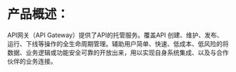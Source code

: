 # 产品概述： #
API网关（API Gateway）提供了API的托管服务。覆盖API 创建、维护、发布、运行、下线等操作的全生命周期管理。辅助用户简单、快速、低成本、低风险的将数据、业务逻辑或功能安全可靠的开放出来，用以实现自身系统集成、以及与合作伙伴的业务连接。
